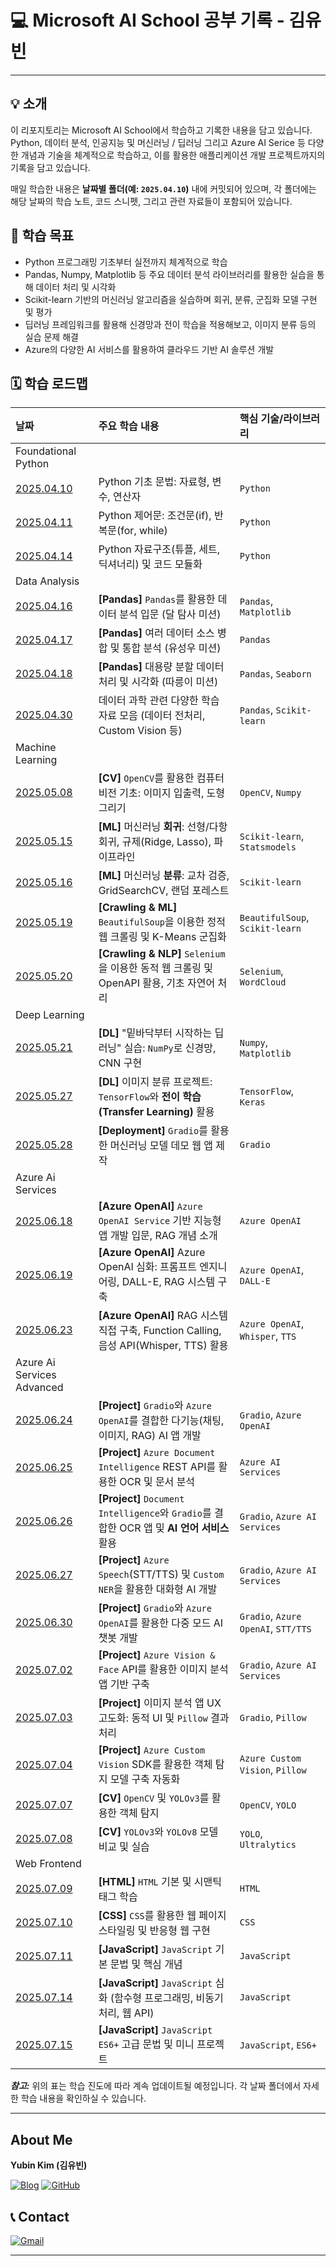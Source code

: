 # 💻 Microsoft AI School 공부 기록 - 김유빈

---

## 💡 소개

이 리포지토리는 Microsoft AI School에서 학습하고 기록한 내용을 담고 있습니다. Python, 데이터 분석, 인공지능 및 머신러닝 / 딥러닝 그리고 Azure AI Serice 등 다양한 개념과 기술을 체계적으로 학습하고, 이를 활용한 애플리케이션 개발 프로젝트까지의 기록을 담고 있습니다.

매일 학습한 내용은 **날짜별 폴더(예: `2025.04.10`)** 내에 커밋되어 있으며, 각 폴더에는 해당 날짜의 학습 노트, 코드 스니펫, 그리고 관련 자료들이 포함되어 있습니다.

## 🎯 학습 목표

- Python 프로그래밍 기초부터 실전까지 체계적으로 학습  
- Pandas, Numpy, Matplotlib 등 주요 데이터 분석 라이브러리를 활용한 실습을 통해 데이터 처리 및 시각화 
- Scikit-learn 기반의 머신러닝 알고리즘을 실습하며 회귀, 분류, 군집화 모델 구현 및 평가 
- 딥러닝 프레임워크를 활용해 신경망과 전이 학습을 적용해보고, 이미지 분류 등의 실습 문제 해결 
- Azure의 다양한 AI 서비스를 활용하여 클라우드 기반 AI 솔루션 개발  

## 🗓️ 학습 로드맵


| 날짜 | 주요 학습 내용 | 핵심 기술/라이브러리 |
| :--- | :--- | :--- |
| Foundational Python | 
| [2025.04.10](./2025.04.10/) | Python 기초 문법: 자료형, 변수, 연산자 | `Python` |
| [2025.04.11](./2025.04.11/) | Python 제어문: 조건문(if), 반복문(for, while) | `Python` |
| [2025.04.14](./2025.04.14/) | Python 자료구조(튜플, 세트, 딕셔너리) 및 코드 모듈화 | `Python` |
| Data Analysis | 
| [2025.04.16](./2025.04.16/) | **[Pandas]** `Pandas`를 활용한 데이터 분석 입문 (달 탐사 미션) | `Pandas`, `Matplotlib` |
| [2025.04.17](./2025.04.17/) | **[Pandas]** 여러 데이터 소스 병합 및 통합 분석 (유성우 미션) | `Pandas` |
| [2025.04.18](./2025.04.18/) | **[Pandas]** 대용량 분할 데이터 처리 및 시각화 (따릉이 미션) | `Pandas`, `Seaborn` |
| [2025.04.30](./2025.04.30/) | 데이터 과학 관련 다양한 학습 자료 모음 (데이터 전처리, Custom Vision 등) | `Pandas`, `Scikit-learn` |
| Machine Learning | 
| [2025.05.08](./2025.05.08/) | **[CV]** `OpenCV`를 활용한 컴퓨터 비전 기초: 이미지 입출력, 도형 그리기 | `OpenCV`, `Numpy` |
| [2025.05.15](./2025.05.15/) | **[ML]** 머신러닝 **회귀**: 선형/다항 회귀, 규제(Ridge, Lasso), 파이프라인 | `Scikit-learn`, `Statsmodels` |
| [2025.05.16](./2025.05.16/) | **[ML]** 머신러닝 **분류**: 교차 검증, GridSearchCV, 랜덤 포레스트 | `Scikit-learn` |
| [2025.05.19](./2025.05.19/) | **[Crawling & ML]** `BeautifulSoup`을 이용한 정적 웹 크롤링 및 K-Means 군집화 | `BeautifulSoup`, `Scikit-learn` |
| [2025.05.20](./2025.05.20/) | **[Crawling & NLP]** `Selenium`을 이용한 동적 웹 크롤링 및 OpenAPI 활용, 기초 자연어 처리 | `Selenium`, `WordCloud` |
| Deep Learning | 
| [2025.05.21](./2025.05.21/) | **[DL]** "밑바닥부터 시작하는 딥러닝" 실습: `NumPy`로 신경망, CNN 구현 | `Numpy`, `Matplotlib` |
| [2025.05.27](./2025.05.27/) | **[DL]** 이미지 분류 프로젝트: `TensorFlow`와 **전이 학습(Transfer Learning)** 활용 | `TensorFlow`, `Keras` |
| [2025.05.28](./2025.05.28/) | **[Deployment]** `Gradio`를 활용한 머신러닝 모델 데모 웹 앱 제작 | `Gradio` |
| Azure Ai Services | 
| [2025.06.18](./2025.06.18/) | **[Azure OpenAI]** `Azure OpenAI Service` 기반 지능형 앱 개발 입문, RAG 개념 소개 | `Azure OpenAI` |
| [2025.06.19](./2025.06.19/) | **[Azure OpenAI]** Azure OpenAI 심화: 프롬프트 엔지니어링, DALL-E, RAG 시스템 구축 | `Azure OpenAI`, `DALL-E` |
| [2025.06.23](./2025.06.23/) | **[Azure OpenAI]** RAG 시스템 직접 구축, Function Calling, 음성 API(Whisper, TTS) 활용 | `Azure OpenAI`, `Whisper`, `TTS` |
| Azure Ai Services Advanced | 
| [2025.06.24](./2025.06.24/) | **[Project]** `Gradio`와 `Azure OpenAI`를 결합한 다기능(채팅, 이미지, RAG) AI 앱 개발 | `Gradio`, `Azure OpenAI` |
| [2025.06.25](./2025.06.25/) | **[Project]** `Azure Document Intelligence` REST API를 활용한 OCR 및 문서 분석 | `Azure AI Services` |
| [2025.06.26](./2025.06.26/) | **[Project]** `Document Intelligence`와 `Gradio`를 결합한 OCR 앱 및 **AI 언어 서비스** 활용 | `Gradio`, `Azure AI Services` |
| [2025.06.27](./2025.06.27/) | **[Project]** `Azure Speech`(STT/TTS) 및 `Custom NER`을 활용한 대화형 AI 개발 | `Gradio`, `Azure AI Services` |
| [2025.06.30](./2025.06.30/) | **[Project]** `Gradio`와 `Azure OpenAI`를 활용한 다중 모드 AI 챗봇 개발 | `Gradio`, `Azure OpenAI`, `STT/TTS` |
| [2025.07.02](./2025.07.02/) | **[Project]** `Azure Vision & Face` API를 활용한 이미지 분석 앱 기반 구축 | `Gradio`, `Azure AI Services` |
| [2025.07.03](./2025.07.02/) | **[Project]** 이미지 분석 앱 UX 고도화: 동적 UI 및 `Pillow` 결과 처리 | `Gradio`, `Pillow` |
| [2025.07.04](./2025.07.04/) | **[Project]** `Azure Custom Vision` SDK를 활용한 객체 탐지 모델 구축 자동화 | `Azure Custom Vision`, `Pillow` |
| [2025.07.07](./2025.07.07/) | **[CV]** `OpenCV` 및 `YOLOv3`를 활용한 객체 탐지 | `OpenCV`, `YOLO` |
| [2025.07.08](./2025.07.08/) | **[CV]** `YOLOv3`와 `YOLOv8` 모델 비교 및 실습 | `YOLO`, `Ultralytics` |
| Web Frontend |
| [2025.07.09](./2025.07.09/) | **[HTML]** `HTML` 기본 및 시맨틱 태그 학습 | `HTML` |
| [2025.07.10](./2025.07.10/) | **[CSS]** `CSS`를 활용한 웹 페이지 스타일링 및 반응형 웹 구현 | `CSS` |
| [2025.07.11](./2025.07.11/) | **[JavaScript]** `JavaScript` 기본 문법 및 핵심 개념 | `JavaScript` |
| [2025.07.14](./2025.07.14/) | **[JavaScript]** `JavaScript` 심화 (함수형 프로그래밍, 비동기 처리, 웹 API) | `JavaScript` |
| [2025.07.15](./2025.07.15/) | **[JavaScript]** `JavaScript ES6+` 고급 문법 및 미니 프로젝트 | `JavaScript`, `ES6+` |
**_참고:_** 위의 표는 학습 진도에 따라 계속 업데이트될 예정입니다. 각 날짜 폴더에서 자세한 학습 내용을 확인하실 수 있습니다.


---

## About Me

**Yubin Kim (김유빈)**

[![Blog](https://img.shields.io/badge/Blog-FF5722?style=for-the-badge&logo=blogger&logoColor=white)](https://cases.tistory.com/)
<a href="https://github.com/yubi0210"><img src="https://img.shields.io/badge/GitHub-181717?style=for-the-badge&logo=github&logoColor=white" alt="GitHub"/></a>

## 📞 Contact
[![Gmail](https://img.shields.io/badge/ubinn0210@gmail.com-D14836?style=for-the-badge&logo=gmail&logoColor=white)](ubinn0210@gmail.com)


---